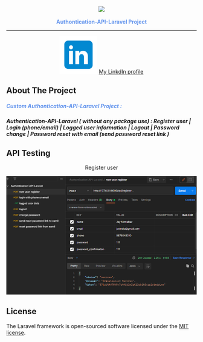 <p align="center"><a href="https://laravel.com" target="_blank"><img src="https://raw.githubusercontent.com/laravel/art/master/logo-lockup/5%20SVG/2%20CMYK/1%20Full%20Color/laravel-logolockup-cmyk-red.svg" width="100"></a></p>
<p style="font-weight:bold;color:cornflowerblue" align="center">Authontication-API-Laravel Project</p>
<hr>
<p align="center">
<img alt="" src="public\lnkdn.svg" width="100"/>
<a href="https://www.linkedin.com/in/jaychandnirmalkar/">My LinkdIn profile</a>
</p>



## About The Project
<h5 style="font-weight:bold;color:cornflowerblue ">Custom Authontication-API-Laravel Project :<h5>
Authentication-API-Laravel ( without any package use) : Register user | Login (phone/email) | Logged user information | Logout | Password change | Password reset with email (send password reset link ) 

## API Testing
<p align="center">Register user<a href="#" target="_blank"></a></p>
<p align="center"><img  src="public\api-testing-img\reg.png" width="700"></p>





## License

The Laravel framework is open-sourced software licensed under the [MIT license](https://opensource.org/licenses/MIT).
